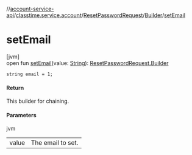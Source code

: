 //[account-service-api](../../../../index.md)/[classtime.service.account](../../index.md)/[ResetPasswordRequest](../index.md)/[Builder](index.md)/[setEmail](set-email.md)

# setEmail

[jvm]\
open fun [setEmail](set-email.md)(value: [String](https://docs.oracle.com/javase/8/docs/api/java/lang/String.html)): [ResetPasswordRequest.Builder](index.md)

`string email = 1;`

#### Return

This builder for chaining.

#### Parameters

jvm

| | |
|---|---|
| value | The email to set. |
